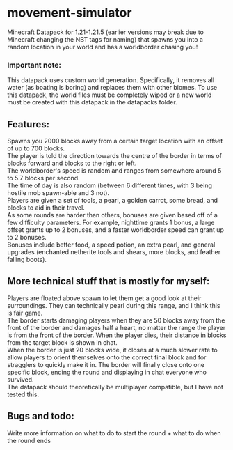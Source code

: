 # movement-simulator
Minecraft Datapack for 1.21-1.21.5 (earlier versions may break due to Minecraft changing the NBT tags for naming) that spawns you into a random location in your world and has a worldborder chasing you!
### Important note:
This datapack uses custom world generation. Specifically, it removes all water (as boating is boring) and replaces them with other biomes. To use this datapack, the world files must be completely wiped or a new world must be created with this datapack in the datapacks folder.

## Features:
Spawns you 2000 blocks away from a certain target location with an offset of up to 700 blocks. <br>
The player is told the direction towards the centre of the border in terms of blocks forward and blocks to the right or left. <br>
The worldborder's speed is random and ranges from somewhere around 5 to 5.7 blocks per second. <br>
The time of day is also random (between 6 different times, with 3 being hostile mob spawn-able and 3 not). <br>
Players are given a set of tools, a pearl, a golden carrot, some bread, and blocks to aid in their travel. <br>
As some rounds are harder than others, bonuses are given based off of a few difficulty parameters. For example, nighttime grants 1 bonus, a large offset grants up to 2 bonuses, and a faster worldborder speed can grant up to 2 bonuses. <br>
Bonuses include better food, a speed potion, an extra pearl, and general upgrades (enchanted netherite tools and shears, more blocks, and feather falling boots).


## More technical stuff that is mostly for myself:
Players are floated above spawn to let them get a good look at their surroundings. They can technically pearl during this range, and I think this is fair game. <br>
The border starts damaging players when they are 50 blocks away from the front of the border and damages half a heart, no matter the range the player is from the front of the border. When the player dies, their distance in blocks from the target block is shown in chat. <br>
When the border is just 20 blocks wide, it closes at a much slower rate to allow players to orient themselves onto the correct final block and for stragglers to quickly make it in. The border will finally close onto one specific block, ending the round and displaying in chat everyone who survived. <br>
The datapack should theoretically be multiplayer compatible, but I have not tested this.

## Bugs and todo:
Write more information on what to do to start the round + what to do when the round ends
